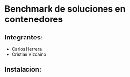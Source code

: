 # Benchmark de soluciones en contenedores
## Integrantes:
+ Carlos Herrera
+ Cristian Vizcaino
## Instalacion:
